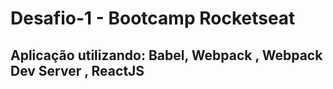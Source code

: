 # Desafio-1 - Bootcamp Rocketseat

<h2>
Aplicação utilizando: Babel, Webpack , Webpack Dev Server , ReactJS
</h2>

